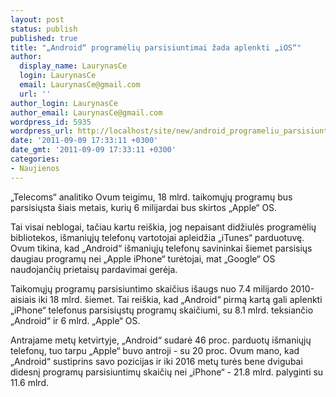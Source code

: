```yaml
---
layout: post
status: publish
published: true
title: "„Android“ programėlių parsisiuntimai žada aplenkti „iOS“"
author:
  display_name: LaurynasCe
  login: LaurynasCe
  email: LaurynasCe@gmail.com
  url: ''
author_login: LaurynasCe
author_email: LaurynasCe@gmail.com
wordpress_id: 5935
wordpress_url: http://localhost/site/new/android_programeliu_parsisiuntimai_zada_aplenkti_apple_os/
date: '2011-09-09 17:33:11 +0300'
date_gmt: '2011-09-09 17:33:11 +0300'
categories:
- Naujienos
---
```

<p>„Telecoms“ analitiko Ovum teigimu, 18 mlrd. taikomųjų programų bus parsisiųsta šiais metais, kurių 6 milijardai bus skirtos „Apple“ OS.</p>
<p>Tai visai neblogai, tačiau kartu reiškia, jog nepaisant didžiulės programėlių bibliotekos, išmaniųjų telefonų vartotojai apleidžia „iTunes“ parduotuvę. Ovum tikina, kad „Android“ išmaniųjų telefonų savininkai šiemet parsisiųs daugiau programų nei „Apple iPhone“ turėtojai, mat „Google“ OS naudojančių prietaisų pardavimai gerėja.</p>
<p>Taikomųjų programų parsisiuntimo skaičius išaugs nuo 7.4 milijardo 2010-aisiais iki 18 mlrd. šiemet. Tai reiškia, kad „Android“ pirmą kartą gali aplenkti „iPhone“ telefonus parsisiųstų programų skaičiumi, su 8.1 mlrd. teksiančio „Android“ ir 6 mlrd. „Apple“ OS.</p>
<p>Antrajame metų ketvirtyje, „Android“ sudarė 46 proc. parduotų išmaniųjų telefonų, tuo tarpu „Apple“ buvo antroji - su 20 proc. Ovum mano, kad „Android“ sustiprins savo pozicijas ir iki 2016 metų turės bene dvigubai didesnį programų parsisiuntimų skaičių nei „iPhone“ - 21.8 mlrd. palyginti su 11.6 mlrd.  </p>
